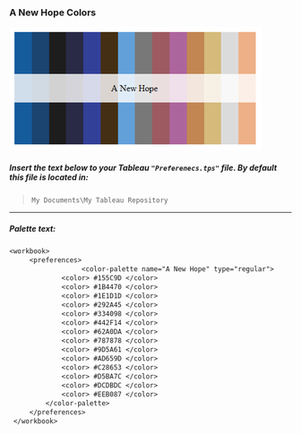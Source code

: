 
### A New Hope Colors

![A New Hope](../images/new_hope.png)

##### Insert the text below to your Tableau `"Preferenecs.tps"` file.  By default this file is located in:  
> `My Documents\My Tableau Repository`

---  

##### Palette text:
```{html}
<workbook> 
	 <preferences>
                  <color-palette name="A New Hope" type="regular"> 
			 <color> #155C9D </color> 
			 <color> #1B4470 </color> 
			 <color> #1E1D1D </color> 
			 <color> #292A45 </color> 
			 <color> #334098 </color> 
			 <color> #442F14 </color> 
			 <color> #62A0DA </color> 
			 <color> #787878 </color> 
			 <color> #9D5A61 </color> 
			 <color> #AD659D </color> 
			 <color> #C28653 </color> 
			 <color> #D5BA7C </color> 
			 <color> #DCDBDC </color> 
			 <color> #EEB087 </color> 
		 </color-palette> 
	 </preferences> 
 </workbook>
 ```
